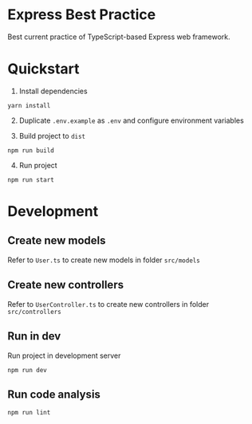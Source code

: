 # Express Best Practice

Best current practice of TypeScript-based Express web framework.

# Quickstart

1. Install dependencies

```shell
yarn install
```

2. Duplicate `.env.example` as `.env` and configure environment variables

3. Build project to `dist`

```shell
npm run build
```

4. Run project

```shell
npm run start
```

# Development

## Create new models

Refer to `User.ts` to create new models in folder `src/models`

## Create new controllers

Refer to `UserController.ts` to create new controllers in folder `src/controllers`

## Run in dev

Run project in development server

```shell
npm run dev
```

## Run code analysis

```shell
npm run lint
```

